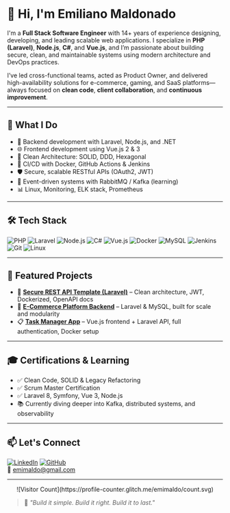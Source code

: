 # 👋 Hi, I'm Emiliano Maldonado

I'm a **Full Stack Software Engineer** with 14+ years of experience designing, developing, and leading scalable web applications. I specialize in **PHP (Laravel)**, **Node.js**, **C#**, and **Vue.js**, and I’m passionate about building secure, clean, and maintainable systems using modern architecture and DevOps practices.

I’ve led cross-functional teams, acted as Product Owner, and delivered high-availability solutions for e-commerce, gaming, and SaaS platforms—always focused on **clean code**, **client collaboration**, and **continuous improvement**.

---

## 💼 What I Do

- 🔧 Backend development with Laravel, Node.js, and .NET
- 🌐 Frontend development using Vue.js 2 & 3
- 🧱 Clean Architecture: SOLID, DDD, Hexagonal
- 🚀 CI/CD with Docker, GitHub Actions & Jenkins
- 🛡️ Secure, scalable RESTful APIs (OAuth2, JWT)
- 🧩 Event-driven systems with RabbitMQ / Kafka (learning)
- 📊 Linux, Monitoring, ELK stack, Prometheus

---

## 🛠 Tech Stack

![PHP](https://img.shields.io/badge/PHP-777BB4?style=flat&logo=php&logoColor=white)
![Laravel](https://img.shields.io/badge/Laravel-E74430?style=flat&logo=laravel&logoColor=white)
![Node.js](https://img.shields.io/badge/Node.js-339933?style=flat&logo=node.js&logoColor=white)
![C#](https://img.shields.io/badge/C%23-239120?style=flat&logo=c-sharp&logoColor=white)
![Vue.js](https://img.shields.io/badge/Vue.js-4FC08D?style=flat&logo=vue.js&logoColor=white)
![Docker](https://img.shields.io/badge/Docker-2496ED?style=flat&logo=docker&logoColor=white)
![MySQL](https://img.shields.io/badge/MySQL-4479A1?style=flat&logo=mysql&logoColor=white)
![Jenkins](https://img.shields.io/badge/Jenkins-D24939?style=flat&logo=jenkins&logoColor=white)
![Git](https://img.shields.io/badge/Git-F05032?style=flat&logo=git&logoColor=white)
![Linux](https://img.shields.io/badge/Linux-FCC624?style=flat&logo=linux&logoColor=black)

---

## 📂 Featured Projects

- 🔐 [**Secure REST API Template (Laravel)**](#) – Clean architecture, JWT, Dockerized, OpenAPI docs
- 🛒 [**E-Commerce Platform Backend**](#) – Laravel & MySQL, built for scale and modularity
- 📋 [**Task Manager App**](#) – Vue.js frontend + Laravel API, full authentication, Docker setup

---

## 🎓 Certifications & Learning

- ✅ Clean Code, SOLID & Legacy Refactoring
- ✅ Scrum Master Certification
- ✅ Laravel 8, Symfony, Vue 3, Node.js
- 📚 Currently diving deeper into Kafka, distributed systems, and observability

---

## 📫 Let's Connect

[![LinkedIn](https://img.shields.io/badge/-LinkedIn-0A66C2?style=flat&logo=linkedin&logoColor=white)](https://www.linkedin.com/in/emimaldo/)
[![GitHub](https://img.shields.io/badge/-GitHub-181717?style=flat&logo=github&logoColor=white)](https://github.com/emimaldo)  
📧 emimaldo@gmail.com

---

<div align="center">
  ![Visitor Count](https://profile-counter.glitch.me/emimaldo/count.svg)
</div>

<!--[![Emiliano's GitHub stats](https://github-readme-stats.vercel.app/api?username=emimaldo&show_icons=true&theme=dark)]()-->

> 🧠 *"Build it simple. Build it right. Build it to last."*
